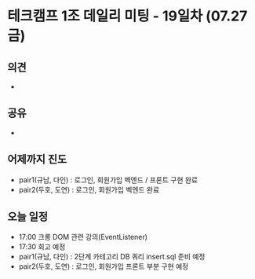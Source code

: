 
# 테크캠프 1조 데일리 미팅 - 19일차 (07.27 금)

## 의견
- 

## 공유
- 

## 어제까지 진도
- pair1(규남, 다인) : 로그인, 회원가입 벡엔드 / 프론트 구현 완료
- pair2(두호, 도연) : 로그인, 회원가입 벡엔드 완료

## 오늘 일정
- 17:00 크롱 DOM 관련 강의(EventListener)
- 17:30 회고 예정
- pair1(규남, 다인) : 2단계 카테고리 DB 쿼리 insert.sql 준비 예정
- pair2(두호, 도연) : 로그인, 회원가입 프론트 부분 구현 예정
